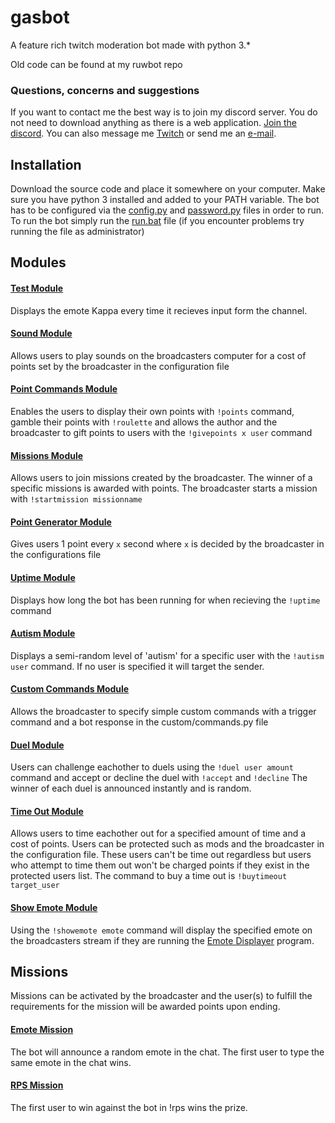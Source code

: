 # gasbot
A feature rich twitch moderation bot made with python 3.*

Old code can be found at my ruwbot repo

### Questions, concerns and suggestions
If you want to contact me the best way is to join my discord server. You do not need to download anything as there is a web application. [Join the discord](https://discord.gg/0k3DuGIrUjI25sUu). You can also message me [Twitch](https://www.twitch.tv/message/compose?to=gasolinebased) or send me an [e-mail](mailto:gasolinebased@gmail.com).


## Installation
Download the source code and place it somewhere on your computer. Make sure you have python 3 installed and added to your PATH variable. The bot has to be configured via the [config.py](config.py) and [password.py](password.py) files in order to run. To run the bot simply run the [run.bat](run.bat) file (if you encounter problems try running the file as administrator) 

## Modules

#### [Test Module](modules/test.py)
Displays the emote Kappa every time it recieves input form the channel.

#### [Sound Module](modules/sound.py)
Allows users to play sounds on the broadcasters computer for a cost of points set by the broadcaster in the configuration file

#### [Point Commands Module](modules/points_commands.py)
Enables the users to display their own points with `!points` command, gamble their points with `!roulette` and allows the author and the broadcaster to gift points to users with the `!givepoints x user` command

#### [Missions Module](modules/missions.py)
Allows users to join missions created by the broadcaster. The winner of a specific missions is awarded with points. The broadcaster starts a mission with `!startmission missionname`

#### [Point Generator Module](modules/point_generator.py)
Gives users 1 point every `x` second where `x` is decided by the broadcaster in the configurations file

#### [Uptime Module](modules/uptime.py)
Displays how long the bot has been running for when recieving the `!uptime` command

#### [Autism Module](modules/autism.py)
Displays a semi-random level of 'autism' for a specific user with the `!autism user` command. If no user is specified it will target the sender.

#### [Custom Commands Module](modules/custom_commands.py)
Allows the broadcaster to specify simple custom commands with a trigger command and a bot response in the custom/commands.py file

#### [Duel Module](modules/duel.py)
Users can challenge eachother to duels using the `!duel user amount` command and accept or decline the duel with `!accept` and `!decline` The winner of each duel is announced instantly and is random.

#### [Time Out Module](modules/timeout.py)
Allows users to time eachother out for a specified amount of time and a cost of points. Users can be protected such as mods and the broadcaster in the configuration file. These users can't be time out regardless but users who attempt to time them out won't be charged points if they exist in the protected users list. The command to buy a time out is `!buytimeout target_user`

#### [Show Emote Module](modules/show_emote.py)
Using the `!showemote emote` command will display the specified emote on the broadcasters stream if they are running the [Emote Displayer](https://github.com/Kruhlmann/EmoteDisplayer) program.

## Missions

Missions can be activated by the broadcaster and the user(s) to fulfill the requirements for the mission will be awarded points upon ending.

#### [Emote Mission](missions/emote.py)
The bot will announce a random emote in the chat. The first user to type the same emote in the chat wins.

#### [RPS Mission](missions/rps.py)
The first user to win against the bot in !rps wins the prize.
